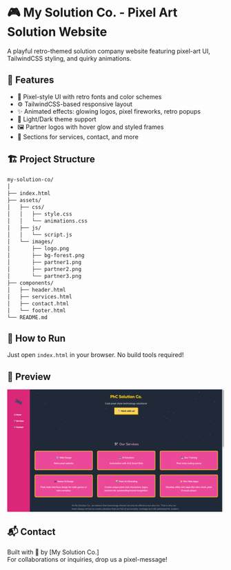 
# 🎮 My Solution Co. - Pixel Art Solution Website

A playful retro-themed solution company website featuring pixel-art UI, TailwindCSS styling, and quirky animations.

## 🌟 Features

- 🎨 Pixel-style UI with retro fonts and color schemes
- ⚙️ TailwindCSS-based responsive layout
- ✨ Animated effects: glowing logos, pixel fireworks, retro popups
- 🌙 Light/Dark theme support
- 🖼️ Partner logos with hover glow and styled frames
- 🤖 Sections for services, contact, and more

## 🏗️ Project Structure

```
my-solution-co/
│
├── index.html
├── assets/
│   ├── css/
│   │   ├── style.css
│   │   └── animations.css
│   ├── js/
│   │   └── script.js
│   └── images/
│       ├── logo.png
│       ├── bg-forest.png
│       ├── partner1.png
│       ├── partner2.png
│       └── partner3.png
├── components/
│   ├── header.html
│   ├── services.html
│   ├── contact.html
│   └── footer.html
└── README.md
```

## 🚀 How to Run

Just open `index.html` in your browser. No build tools required!

## 📸 Preview

![Preview Screenshot](assets/images/preview.png) <!-- Replace with actual screenshot path -->

## 📬 Contact

Built with 💖 by [My Solution Co.]  
For collaborations or inquiries, drop us a pixel-message!
